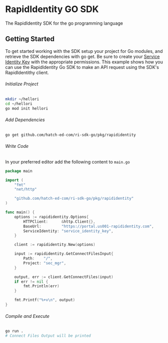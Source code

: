 # RapidIdentity GO SDK

The RapidIdentity SDK for the go programming language

## Getting Started

To get started working with the SDK setup your project for Go modules, and retrieve the SDK dependencies with go
get. Be sure to create your [Service Identity Key][1] with the appropriate permissions.
This example shows how you can use the RapidIdentity Go SDK to make an API request using the SDK's
RapidIdentithy client.

[1]: https://help.rapididentity.com/docs/service-identities-in-rapididentity

###### Initialize Project

```sh
mkdir ~/hellori
cd ~/hellori
go mod init hellori
```

###### Add Dependencies

```sh
go get github.com/hatch-ed-com/ri-sdk-go/pkg/rapididentity
```

###### Write Code

In your preferred editor add the following content to `main.go`

```go
package main

import (
	"fmt"
	"net/http"

	"github.com/hatch-ed-com/ri-sdk-go/pkg/rapididentity"
)

func main() {
	options := rapididentity.Options{
		HTTPClient:      &http.Client{},
		BaseUrl:         "https://portal.us001-rapididentity.com",
		ServiceIdentity: "service_identity_key",
	}

	client := rapididentity.New(options)

	input := rapididentity.GetConnectFilesInput{
		Path:    "/",
		Project: "sec_mgr",
	}

	output, err := client.GetConnectFiles(input)
	if err != nil {
		fmt.Println(err)
	}

	fmt.Printf("%+v\n", output)
}
```

###### Compile and Execute

```sh
go run .
# Connect Files Output will be printed
```
